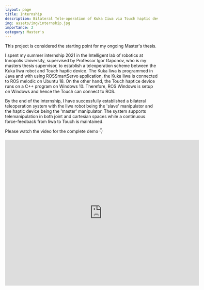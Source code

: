 ```yaml
---
layout: page
title: Internship
description: Bilateral Tele-operation of Kuka Iiwa via Touch haptic device
img: assets/img/internship.jpg
importance: 2
category: Master's
---
```


This project is considered the starting point for my ongoing Master's thesis.

I spent my summer internship 2021 in the Intelligent lab of robotics at Innopolis University, supervised by Professor Igor Gaponov, who is my masters thesis supervisor, to establish a teleoperation scheme between the Kuka Iiwa robot and Touch haptic device. The Kuka Iiwa is programmed in Java and with using ROSSmartServo application, the Kuka Iiwa is connected to ROS melodic on Ubuntu 18. On the other hand, the Touch haptice device runs on a C++ program on Windows 10. Therefore, ROS Windows is setup on Windows and hence the Touch can connect to ROS. 

By the end of the internship, I have successfully established a bilateral teleoperation system with the Iiwa robot being the 'slave' manipulator and the haptic device being the 'master' manipulator. The system supports telemanipulation in both joint and cartesian spaces while a continuous force-feedback from Iiwa to Touch is maintained. 

Please watch the video for the complete demo :point_down:

<p align="center">
<iframe
    width="640"
    height="480"
    src="https://www.youtube.com/embed/veS7uErQFMY"
    frameborder="0"
    allow="autoplay; encrypted-media"
    allowfullscreen
>
</iframe>
</p>

